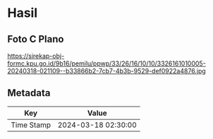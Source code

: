 # Hasil

## Foto C Plano

https://sirekap-obj-formc.kpu.go.id/9b16/pemilu/ppwp/33/26/16/10/10/3326161010005-20240318-021109--b33866b2-7cb7-4b3b-9529-def0922a4876.jpg


## Metadata

| Key        | Value               |
| ---------- | ------------------- |
| Time Stamp | 2024-03-18 02:30:00 |



